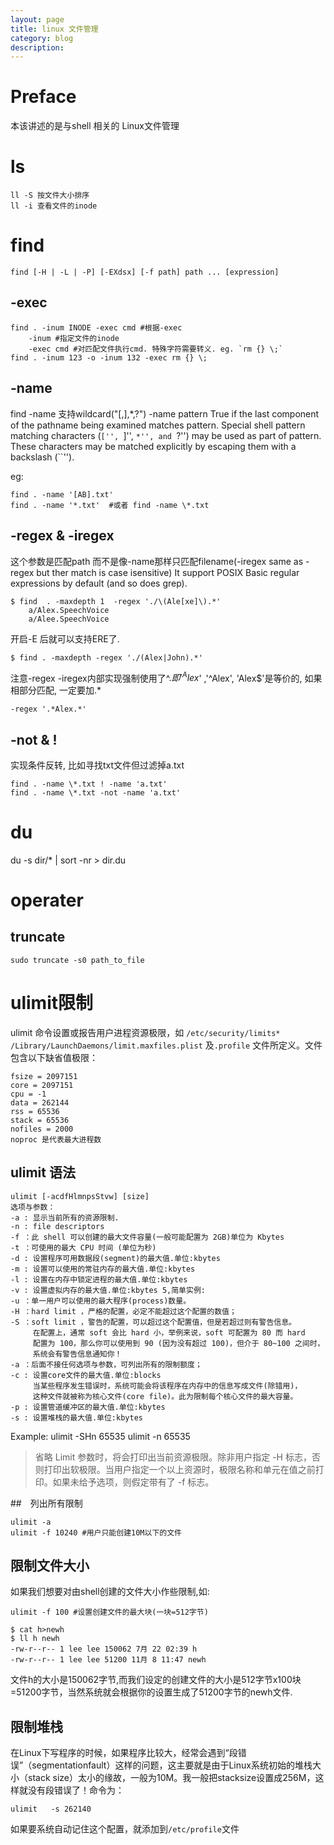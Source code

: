 ```yaml
---
layout: page
title: linux 文件管理
category: blog
description:
---
```

# Preface
本该讲述的是与shell 相关的 Linux文件管理

# ls

	ll -S 按文件大小排序
	ll -i 查看文件的inode

# find

	find [-H | -L | -P] [-EXdsx] [-f path] path ... [expression]

## -exec

	find . -inum INODE -exec cmd #根据-exec
		-inum #指定文件的inode
		-exec cmd #对匹配文件执行cmd. 特殊字符需要转义. eg. `rm {} \;`
	find . -inum 123 -o -inum 132 -exec rm {} \;

## -name
find -name 支持wildcard("[,],*,?")
	-name pattern
		 True if the last component of the pathname being examined matches pattern.  Special shell pattern matching characters (``['', ``]'', ``*'', and ``?'') may be used as part of pattern.  These characters may be matched explicitly by escaping them with a backslash (``\'').

eg:

	find . -name '[AB].txt'
	find . -name '*.txt'  #或者 find -name \*.txt

## -regex & -iregex
这个参数是匹配path 而不是像-name那样只匹配filename(-iregex same as -regex but ther match is case isensitive)
It support POSIX Basic regular expressions by default (and so does grep).

	$ find  . -maxdepth 1  -regex './\(Ale[xe]\).*'
		a/Alex.SpeechVoice
		a/Alee.SpeechVoice

开启-E 后就可以支持ERE了.

	$ find . -maxdepth -regex './(Alex|John).*'

注意-regex -iregex内部实现强制使用了^$. 即'^Alex$' ,'^Alex', 'Alex$'是等价的, 如果相部分匹配, 一定要加.*

	-regex '.*Alex.*'


## -not & !
实现条件反转, 比如寻找txt文件但过滤掉a.txt

	find . -name \*.txt ! -name 'a.txt'
	find . -name \*.txt -not -name 'a.txt'

# du
du -s dir/* | sort -nr > dir.du

# operater

## truncate

	sudo truncate -s0 path_to_file


# ulimit限制
ulimit 命令设置或报告用户进程资源极限，如 `/etc/security/limits*` `/Library/LaunchDaemons/limit.maxfiles.plist` 及`.profile` 文件所定义。文件包含以下缺省值极限：

	fsize = 2097151
	core = 2097151
	cpu = -1
	data = 262144
	rss = 65536
	stack = 65536
	nofiles = 2000
    noproc 是代表最大进程数 


## ulimit 语法

	ulimit [-acdfHlmnpsStvw] [size]
	选项与参数：
	-a : 显示当前所有的资源限制.
	-n : file descriptors
	-f ：此 shell 可以创建的最大文件容量(一般可能配置为 2GB)单位为 Kbytes
	-t ：可使用的最大 CPU 时间 (单位为秒)
	-d : 设置程序可用数据段(segment)的最大值.单位:kbytes
	-m : 设置可以使用的常驻内存的最大值.单位:kbytes
	-l : 设置在内存中锁定进程的最大值.单位:kbytes
	-v : 设置虚拟内存的最大值.单位:kbytes 5,简单实例:
	-u ：单一用户可以使用的最大程序(process)数量。
	-H ：hard limit ，严格的配置，必定不能超过这个配置的数值；
	-S ：soft limit ，警告的配置，可以超过这个配置值，但是若超过则有警告信息。
	     在配置上，通常 soft 会比 hard 小，举例来说，soft 可配置为 80 而 hard
	     配置为 100，那么你可以使用到 90 (因为没有超过 100)，但介于 80~100 之间时，
	     系统会有警告信息通知你！
	-a ：后面不接任何选项与参数，可列出所有的限制额度；
	-c : 设置core文件的最大值.单位:blocks
	     当某些程序发生错误时，系统可能会将该程序在内存中的信息写成文件(除错用)，
	     这种文件就被称为核心文件(core file)。此为限制每个核心文件的最大容量。
	-p : 设置管道缓冲区的最大值.单位:kbytes
	-s : 设置堆栈的最大值.单位:kbytes

Example:
    ulimit -SHn 65535
	ulimit -n 65535

> 省略 Limit 参数时，将会打印出当前资源极限。除非用户指定 -H 标志，否则打印出软极限。当用户指定一个以上资源时，极限名称和单元在值之前打印。如果未给予选项，则假定带有了 -f 标志。

##　列出所有限制

	ulimit -a
	ulimit -f 10240 #用户只能创建10M以下的文件

## 限制文件大小
如果我们想要对由shell创建的文件大小作些限制,如:

	ulimit -f 100 #设置创建文件的最大块(一块=512字节)

	$ cat h>newh
	$ ll h newh
	-rw-r--r-- 1 lee lee 150062 7月 22 02:39 h
	-rw-r--r-- 1 lee lee 51200 11月 8 11:47 newh

文件h的大小是150062字节,而我们设定的创建文件的大小是512字节x100块=51200字节，当然系统就会根据你的设置生成了51200字节的newh文件.

## 限制堆栈
在Linux下写程序的时候，如果程序比较大，经常会遇到“段错误”（segmentationfault）这样的问题，这主要就是由于Linux系统初始的堆栈大小（stack size）太小的缘故，一般为10M。我一般把stacksize设置成256M，这样就没有段错误了！命令为：

	ulimit   -s 262140

如果要系统自动记住这个配置，就添加到`/etc/profile`文件
